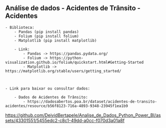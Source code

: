## Análise de dados - Acidentes de Trânsito - Acidentes


    - Biblioteca:
        - Pandas (pip install pandas)
        - Folium (pip install folium)
        - Matplotlib (pip install matplotlib)

        - Link: 
            - Pandas -> https://pandas.pydata.org/
            - Folium -> https://python-visualization.github.io/folium/quickstart.html#Getting-Started
            - Matplotlib -> https://matplotlib.org/stable/users/getting_started/



    - Link para baixar ou consultar dados:

        - Dados de Acidentes de Trânsito:
            - https://dadosabertos.poa.br/dataset/acidentes-de-transito-acidentes/resource/b56f8123-716a-4893-9348-23945f1ea1b9
            
            
          


https://github.com/DeividBertapele/Analise_de_Dados_Python_Power_BI/assets/43301551/5455edc2-c8c1-49dd-a0cc-f070d3a01a8f

